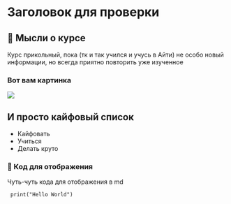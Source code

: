 # Заголовок для проверки
## :pushpin: Мысли о курсе

Курс прикольный, пока (тк и так учился и учусь в Айти) не особо новый информации, но всегда приятно повторить уже изученное

### Вот вам картинка

![](https://encrypted-tbn0.gstatic.com/images?q=tbn:ANd9GcQQnHBPL3-ZZ6HDtDmOwax0Rump0IFOIRJgmg&s)


## И просто кайфовый список

- Кайфовать
- Учиться
- Делать круто

 ### :walking: Код для отображения
 
 Чуть-чуть кода для отображения в md
 
```
 print("Hello World")
 ```